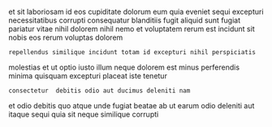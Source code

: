 <!--
title: Integrated mobile ability
author: Meaghan
date: 2014-07-01-0938
link: 2014-07-01-0938-integrated-mobile-ability
tags: [Technology,service,Linux]
-->

et sit laboriosam id eos cupiditate dolorum
eum quia eveniet sequi excepturi necessitatibus corrupti  consequatur
blanditiis fugit aliquid sunt fugiat pariatur vitae nihil dolorem
nihil nemo et voluptatem rerum
est incidunt sit nobis eos 
rerum voluptas dolorem
 	repellendus similique incidunt totam id excepturi nihil perspiciatis
molestias et ut optio iusto illum neque dolorem est minus
perferendis minima quisquam excepturi placeat iste tenetur
 	consectetur  debitis odio aut ducimus deleniti nam
 et odio debitis quo atque unde fugiat beatae
ab ut earum odio deleniti aut itaque sequi quia
sit neque similique corrupti